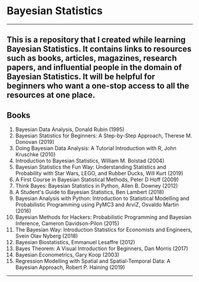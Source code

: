 # Bayesian Statistics
---
This is a repository that I created while learning Bayesian Statistics. It contains links to resources such as books, articles, magazines, research papers, and influential people in the domain of Bayesian Statistics. It will be helpful for beginners who want a one-stop access to all the resources at one place.
---
## Books
1. Bayesian Data Analysis, Donald Rubin (1995)
2. Bayesian Statistics for Beginners: A Step-by-Step Approach, Therese M. Donovan (2019)
3. Doing Bayesian Data Analysis: A Tutorial Introduction with R, John Kruschke (2010)
4. Introduction to Bayesian Statistics, William M. Bolstad (2004)
5. Bayesian Statistics the Fun Way: Understanding Statistics and Probability with Star Wars, LEGO, and Rubber Ducks, Will Kurt (2019)
6. A First Course in Bayesian Statistical Methods, Peter D Hoff (2009)
7. Think Bayes: Bayesian Statistics in Python, Allen B. Downey (2012)
8. A Student's Guide to Bayesian Statistics, Ben Lambert (2018)
9. Bayesian Analysis with Python: Introduction to Statistical Modelling and Probabilistic Programming using PyMC3 and ArviZ, Osvaldo Martin (2016)
10. Bayesian Methods for Hackers: Probabilistic Programming and Bayesian Inference, Cameron Davidson-Pilon (2015)
11. The Bayesian Way: Introduction Statistics for Economists and Engineers, Svein Olav Nyberg (2018)
12. Bayesian Biostatistics, Emmanuel Lesaffre (2012)
13. Bayes Theorem: A Visual Introduction for Beginners, Dan Morris (2017)
14. Bayesian Econometrics, Gary Koop (2003)
15. Regression Modelling with Spatial and Spatial-Temporal Data: A Bayesian Approach, Robert P. Haining (2019)
---
